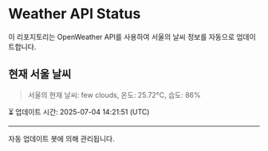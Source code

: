 
# Weather API Status

이 리포지토리는 OpenWeather API를 사용하여 서울의 날씨 정보를 자동으로 업데이트합니다.

## 현재 서울 날씨
> 서울의 현재 날씨: few clouds, 온도: 25.72°C, 습도: 86%

⏳ 업데이트 시간: 2025-07-04 14:21:51 (UTC)

---
자동 업데이트 봇에 의해 관리됩니다.
